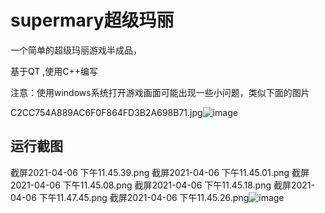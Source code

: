 # supermary超级玛丽

一个简单的超级玛丽游戏半成品，

基于QT ,使用C++编写

注意：使用windows系统打开游戏画面可能出现一些小问题，类似下面的图片

C2CC754A889AC6F0F864FD3B2A698B71.jpg![image](https://user-images.githubusercontent.com/63393116/113740398-3e57cd80-9733-11eb-815a-90b955409a94.png)


## 运行截图

截屏2021-04-06 下午11.45.39.png
截屏2021-04-06 下午11.45.01.png
截屏2021-04-06 下午11.45.08.png
截屏2021-04-06 下午11.45.18.png
截屏2021-04-06 下午11.47.45.png
截屏2021-04-06 下午11.45.26.png![image](https://user-images.githubusercontent.com/63393116/113740527-5a5b6f00-9733-11eb-901b-0b5cad578e7b.png)
